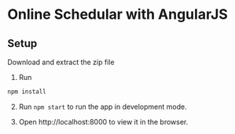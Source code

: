 # Online Schedular with AngularJS

## Setup

Download and extract the zip file<br/>

1. Run 
```bash
npm install
```
2. Run `npm start` to run the app in development mode.

3. Open http://localhost:8000 to view it in the browser.


